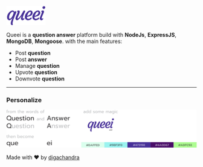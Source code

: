 <img src=".asset/.logo.png" title="Queei Logo" height="50">

Queei is a **question answer** platform build with **NodeJs**, **ExpressJS**, **MongoDB**, **Mongoose**. with the main features:

* Post **question**
* Post **answer**
* Manage **question**
* Upvote **question**
* Downvote **question**

---

### Personalize

![alt tag](.asset/.personalize.jpg "Queei Personalize")


Made with :heart: by [digachandra](https://github.com/digachandra "Septhianto Diga Github Profile")
